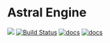 Astral Engine
=================

![](https://img.shields.io/github/license/astral-engine/astral.svg) [![Build Status](https://travis-ci.org/astral-engine/astral.svg?branch=master)](https://travis-ci.org/astral-engine/astral) [![docs](https://docs.rs/astral-engine/badge.svg)](https://docs.rs/astral-engine) [![docs](https://img.shields.io/badge/docs-master-%234e73a5.svg)](https://astral-engine.github.io/docs/master/astral/)

